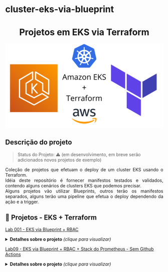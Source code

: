 # cluster-eks-via-blueprint


<h1 align="center"> Projetos em EKS via Terraform </h1>

![Amazon EKS + Terraform](https://github.com/fernandomullerjr/cluster-eks-via-blueprint/blob/main/outros/imagens/amazon-eks-plus-terraform.png?raw=true)


## Descrição do projeto 

> Status do Projeto: :warning: (em desenvolvimento, em breve serão adicionados novos projetos de exemplo)

<p align="justify">
  Coleção de projetos que efetuam o deploy de um cluster EKS usando o Terraform.<br/>
  Idéia deste repositório é fornecer manifestos testados e validados, contendo alguns cenários de clusters EKS que podemos precisar.<br/>
  Alguns projetos vão utilizar Blueprints, outros terão os manifestos separados, alguns terão uma pipeline que efetua o deploy dependendo da ação e a trigger.<br/>
</p>


## :hammer: Projetos - EKS + Terraform

[Lab 001 - EKS via Blueprint + RBAC](001-eks-blueprint/README.md)
<details> 
  <summary><b>Detalhes sobre o projeto</b> <em>(clique para visualizar)</em></summary>
Projeto que cria um Cluster EKS via Terraform, usando Blueprint do EKS.<br/>
Já efetua a criação da estrutura de RBAC (ClusterRole, ClusterRoleBinding, ClusterRole), aplicando os devidos manifestos.<br/>
Também adiciona 2 usuários(usuário root e um usuário comum) como administradores, fazendo uso do "Teams", que é um recurso que facilita a criação de acesso ao cluster.<br/>
</details>


[Lab09 - EKS via Blueprint + RBAC + Stack do Prometheus - Sem Github Actions](09-eks-blueprint/README.md)
<details> 
  <summary><b>Detalhes sobre o projeto</b> <em>(clique para visualizar)</em></summary>
Projeto que cria um Cluster EKS via Terraform, usando Blueprint do EKS.<br/>
Já efetua a criação da estrutura de RBAC (ClusterRole, ClusterRoleBinding, ClusterRole), aplicando os devidos manifestos.<br/>
Também adiciona 2 usuários(usuário root e um usuário comum) como administradores, fazendo uso do "Teams", que é um recurso que facilita a criação de acesso ao cluster.<br/>
Efetua a instalação da stack kube-prometheus-stack, contendo:<br/>
Prometheus<br/>
Grafana<br/>
AlertManager<br/>
<br/>
Grafana Dashboards<br/>
São adicionados diversos dashboards úteis ao Grafana, que ajudam no gerenciamento dos clusters Kubernetes.<br/><br/>
</details>

